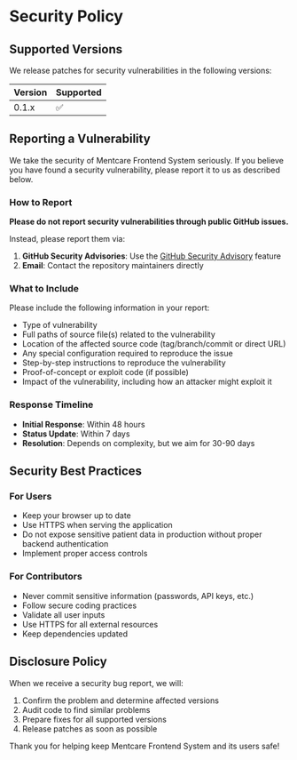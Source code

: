 # Security Policy

## Supported Versions

We release patches for security vulnerabilities in the following versions:

| Version | Supported          |
| ------- | ------------------ |
| 0.1.x   | :white_check_mark: |

## Reporting a Vulnerability

We take the security of Mentcare Frontend System seriously. If you believe you have found a security vulnerability, please report it to us as described below.

### How to Report

**Please do not report security vulnerabilities through public GitHub issues.**

Instead, please report them via:

1. **GitHub Security Advisories**: Use the [GitHub Security Advisory](https://github.com/Mojakhomo/Mentcare-frontend-system/security/advisories) feature
2. **Email**: Contact the repository maintainers directly

### What to Include

Please include the following information in your report:

- Type of vulnerability
- Full paths of source file(s) related to the vulnerability
- Location of the affected source code (tag/branch/commit or direct URL)
- Any special configuration required to reproduce the issue
- Step-by-step instructions to reproduce the vulnerability
- Proof-of-concept or exploit code (if possible)
- Impact of the vulnerability, including how an attacker might exploit it

### Response Timeline

- **Initial Response**: Within 48 hours
- **Status Update**: Within 7 days
- **Resolution**: Depends on complexity, but we aim for 30-90 days

## Security Best Practices

### For Users

- Keep your browser up to date
- Use HTTPS when serving the application
- Do not expose sensitive patient data in production without proper backend authentication
- Implement proper access controls

### For Contributors

- Never commit sensitive information (passwords, API keys, etc.)
- Follow secure coding practices
- Validate all user inputs
- Use HTTPS for all external resources
- Keep dependencies updated

## Disclosure Policy

When we receive a security bug report, we will:

1. Confirm the problem and determine affected versions
2. Audit code to find similar problems
3. Prepare fixes for all supported versions
4. Release patches as soon as possible

Thank you for helping keep Mentcare Frontend System and its users safe!
